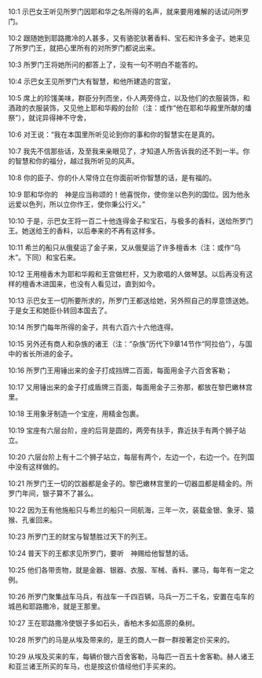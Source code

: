 <a id="1"></a>10:1  示巴女王听见所罗门因耶和华之名所得的名声，就来要用难解的话试问所罗门。  

<a id="2"></a>10:2  跟随她到耶路撒冷的人甚多，又有骆驼驮著香料、宝石和许多金子。她来见了所罗门王，就把心里所有的对所罗门都说出来。  

<a id="3"></a>10:3  所罗门王将她所问的都答上了，没有一句不明白不能答的。  

<a id="4"></a>10:4  示巴女王见所罗门大有智慧，和他所建造的宫室，  

<a id="5"></a>10:5  席上的珍馐美味，群臣分列而坐，仆人两旁侍立，以及他们的衣服装饰，和酒政的衣服装饰，又见他上耶和华殿的台阶（注：或作“他在耶和华殿里所献的燔祭”），就诧异得神不守舍，  

<a id="6"></a>10:6  对王说：“我在本国里所听见论到你的事和你的智慧实在是真的。  

<a id="7"></a>10:7  我先不信那些话，及至我来亲眼见了，才知道人所告诉我的还不到一半。你的智慧和你的福分，越过我所听见的风声。  

<a id="8"></a>10:8  你的臣子、你的仆人常侍立在你面前听你智慧的话，是有福的。  

<a id="9"></a>10:9  耶和华你的　神是应当称颂的！他喜悦你，使你坐以色列的国位。因为他永远爱以色列，所以立你作王，使你秉公行义。”  

<a id="10"></a>10:10  于是，示巴女王将一百二十他连得金子和宝石，与极多的香料，送给所罗门王。她送给王的香料，以后奉来的不再有这样多。  

<a id="11"></a>10:11  希兰的船只从俄斐运了金子来，又从俄斐运了许多檀香木（注：或作“乌木”。下同）和宝石来。  

<a id="12"></a>10:12  王用檀香木为耶和华殿和王宫做栏杆，又为歌唱的人做琴瑟。以后再没有这样的檀香木进国来，也没有人看见过，直到如今。  

<a id="13"></a>10:13  示巴女王一切所要所求的，所罗门王都送给她，另外照自己的厚意馈送她。于是女王和她臣仆转回本国去了。  

<a id="14"></a>10:14  所罗门每年所得的金子，共有六百六十六他连得。  

<a id="15"></a>10:15  另外还有商人和杂族的诸王（注：“杂族”历代下9章14节作“阿拉伯”），与国中的省长所进的金子。  

<a id="16"></a>10:16  所罗门王用锤出来的金子打成挡牌二百面，每面用金子六百舍客勒；  

<a id="17"></a>10:17  又用锤出来的金子打成盾牌三百面，每面用金子三弥那，都放在黎巴嫩林宫里。  

<a id="18"></a>10:18  王用象牙制造一个宝座，用精金包裹。  

<a id="19"></a>10:19  宝座有六层台阶，座的后背是圆的，两旁有扶手，靠近扶手有两个狮子站立。  

<a id="20"></a>10:20  六层台阶上有十二个狮子站立，每层有两个，左边一个，右边一个。在列国中没有这样做的。  

<a id="21"></a>10:21  所罗门王一切的饮器都是金子的。黎巴嫩林宫里的一切器皿都是精金的。所罗门年间，银子算不了甚么。  

<a id="22"></a>10:22  因为王有他施船只与希兰的船只一同航海，三年一次，装载金银、象牙、猿猴、孔雀回来。  

<a id="23"></a>10:23  所罗门王的财宝与智慧胜过天下的列王。  

<a id="24"></a>10:24  普天下的王都求见所罗门，要听　神赐给他智慧的话。  

<a id="25"></a>10:25  他们各带贡物，就是金器、银器、衣服、军械、香料、骡马，每年有一定之例。  

<a id="26"></a>10:26  所罗门聚集战车马兵，有战车一千四百辆，马兵一万二千名，安置在屯车的城邑和耶路撒冷，就是王那里。  

<a id="27"></a>10:27  王在耶路撒冷使银子多如石头，香柏木多如高原的桑树。　  

<a id="28"></a>10:28  所罗门的马是从埃及带来的，是王的商人一群一群按著定价买来的。  

<a id="29"></a>10:29  从埃及买来的车，每辆价银六百舍客勒，马每匹一百五十舍客勒。赫人诸王和亚兰诸王所买的车马，也是按这价值经他们手买来的。  
